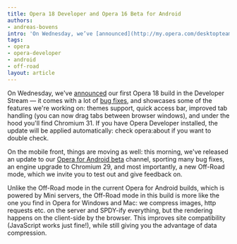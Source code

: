 ```yaml
---
title: Opera 18 Developer and Opera 16 Beta for Android
authors:
- andreas-bovens
intro: 'On Wednesday, we’ve [announced](http://my.opera.com/desktopteam/blog/2013/09/11/opera-18-developer-stream) our first Opera 18 build in the Developer Stream — it comes with a lot of [bug fixes](https://files.myopera.com/bkazmierczak/files/Opera_initial_18_dev_changelog.txt), and showcases some of the features we’re working on: themes support, quick access bar, improved tab handling (you can now drag tabs between browser windows), and under the hood you’ll find Chromium 31. If you have Opera Developer installed, the update will be applied automatically: check opera:about if you want to double check.'
tags:
- opera
- opera-developer
- android
- off-road
layout: article
---
```

<p>On Wednesday, we&#39;ve <a href="http://my.opera.com/desktopteam/blog/2013/09/11/opera-18-developer-stream">announced</a> our first Opera 18 build in the Developer Stream — it comes with a lot of <a href="https://files.myopera.com/bkazmierczak/files/Opera_initial_18_dev_changelog.txt">bug fixes</a>, and showcases some of the features we&#39;re working on: themes support, quick access bar, improved tab handling (you can now drag tabs between browser windows), and under the hood you&#39;ll find Chromium 31. If you have Opera Developer installed, the update will be applied automatically: check opera:about if you want to double check.</p>
<p>On the mobile front, things are moving as well: this morning, we&#39;ve released an update to our <a href="https://play.google.com/store/apps/details?id=com.opera.browser.beta">Opera for Android beta</a> channel, sporting many bug fixes, an engine upgrade to Chromium 29, and most importantly, a new Off-Road mode, which we invite you to test out and give feedback on.</p>
<p>Unlike the Off-Road mode in the current Opera for Android builds, which is powered by Mini servers, the Off-Road mode in this build is more like the one you find in Opera for Windows and Mac: we compress images, http requests etc. on the server and SPDY-ify everything, but the rendering happens on the client-side by the browser. This improves site compatibility (JavaScript works just fine!), while still giving you the advantage of data compression.</p>
